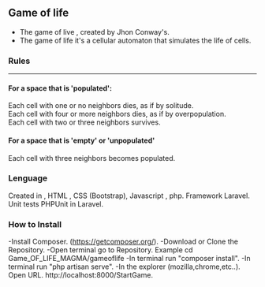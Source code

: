 <h2>Game of life</h2>

<ul>
<li>The game of live , created by Jhon Conway's.</li>
<li>The game of life it's a cellular automaton that simulates the life of cells.</li>
</ul>

<h3>Rules</h3>
<hr>
<h4>For a space that is 'populated':</h4>
<p>Each cell with one or no neighbors dies, as if by solitude.
<br>Each cell with four or more neighbors dies, as if by overpopulation.
<br>Each cell with two or three neighbors survives.</p>
<h4>For a space that is 'empty' or 'unpopulated'</h4>
<p>Each cell with three neighbors becomes populated.</p>

<h3>Lenguage</h3>
Created in , HTML , CSS (Bootstrap), Javascript , php. Framework Laravel.
Unit tests PHPUnit in Laravel.

<h3>How to Install</h3>



-Install Composer. (https://getcomposer.org/).
-Download or Clone the Repository.
-Open terminal go to Repository. Example cd Game_OF_LIFE_MAGMA/gameoflife
-In terminal run "composer install".
-In terminal run "php artisan serve".
-In the explorer (mozilla,chrome,etc..). Open URL.  http://localhost:8000/StartGame.
